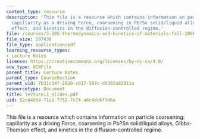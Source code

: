 ```yaml
---
content_type: resource
description: 'This file is a resource which contains information on particle coarsening:
  capillarity as a driving Force, coarsening in Pb?Sn solid/liquid alloys, Gibbs-Thomson
  effect, and kinetics in the diffusion-controlled regime.'
file: /courses/3-205-thermodynamics-and-kinetics-of-materials-fall-2006/82c4496871c177527c74a0c4dc6f34ba_lecture11_slides.pdf
file_size: 207436
file_type: application/pdf
learning_resource_types:
- Lecture Notes
license: https://creativecommons.org/licenses/by-nc-sa/4.0/
ocw_type: OCWFile
parent_title: Lecture Notes
parent_type: CourseSection
parent_uid: 7b31c34f-2920-c017-597c-dd302a82811a
resourcetype: Document
title: lecture11_slides.pdf
uid: 82c44968-71c1-7752-7c74-a0c4dc6f34ba
---
```

This file is a resource which contains information on particle coarsening: capillarity as a driving Force, coarsening in Pb?Sn solid/liquid alloys, Gibbs-Thomson effect, and kinetics in the diffusion-controlled regime.